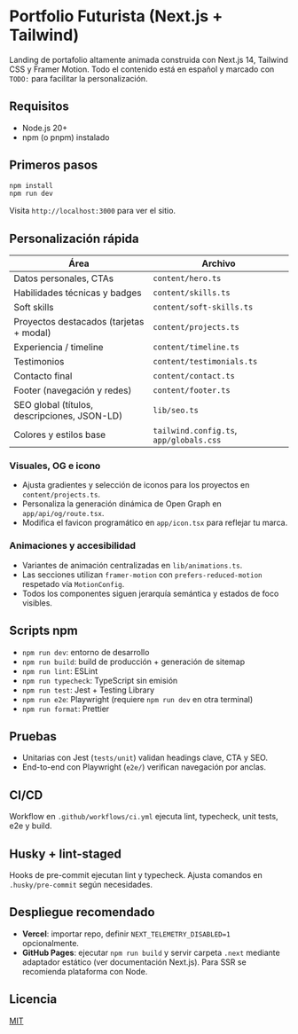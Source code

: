 # Portfolio Futurista (Next.js + Tailwind)

Landing de portafolio altamente animada construida con Next.js 14, Tailwind CSS y Framer Motion. Todo el contenido está en español y marcado con `TODO:` para facilitar la personalización.

## Requisitos

- Node.js 20+
- npm (o pnpm) instalado

## Primeros pasos

```bash
npm install
npm run dev
```

Visita `http://localhost:3000` para ver el sitio.

## Personalización rápida

| Área | Archivo |
| --- | --- |
| Datos personales, CTAs | `content/hero.ts` |
| Habilidades técnicas y badges | `content/skills.ts` |
| Soft skills | `content/soft-skills.ts` |
| Proyectos destacados (tarjetas + modal) | `content/projects.ts` |
| Experiencia / timeline | `content/timeline.ts` |
| Testimonios | `content/testimonials.ts` |
| Contacto final | `content/contact.ts` |
| Footer (navegación y redes) | `content/footer.ts` |
| SEO global (títulos, descripciones, JSON-LD) | `lib/seo.ts` |
| Colores y estilos base | `tailwind.config.ts`, `app/globals.css` |

### Visuales, OG e icono

- Ajusta gradientes y selección de iconos para los proyectos en `content/projects.ts`.
- Personaliza la generación dinámica de Open Graph en `app/api/og/route.tsx`.
- Modifica el favicon programático en `app/icon.tsx` para reflejar tu marca.

### Animaciones y accesibilidad

- Variantes de animación centralizadas en `lib/animations.ts`.
- Las secciones utilizan `framer-motion` con `prefers-reduced-motion` respetado vía `MotionConfig`.
- Todos los componentes siguen jerarquía semántica y estados de foco visibles.

## Scripts npm

- `npm run dev`: entorno de desarrollo
- `npm run build`: build de producción + generación de sitemap
- `npm run lint`: ESLint
- `npm run typecheck`: TypeScript sin emisión
- `npm run test`: Jest + Testing Library
- `npm run e2e`: Playwright (requiere `npm run dev` en otra terminal)
- `npm run format`: Prettier

## Pruebas

- Unitarias con Jest (`tests/unit`) validan headings clave, CTA y SEO.
- End-to-end con Playwright (`e2e/`) verifican navegación por anclas.

## CI/CD

Workflow en `.github/workflows/ci.yml` ejecuta lint, typecheck, unit tests, e2e y build.

## Husky + lint-staged

Hooks de pre-commit ejecutan lint y typecheck. Ajusta comandos en `.husky/pre-commit` según necesidades.

## Despliegue recomendado

- **Vercel**: importar repo, definir `NEXT_TELEMETRY_DISABLED=1` opcionalmente.
- **GitHub Pages**: ejecutar `npm run build` y servir carpeta `.next` mediante adaptador estático (ver documentación Next.js). Para SSR se recomienda plataforma con Node.

## Licencia

[MIT](LICENSE)

